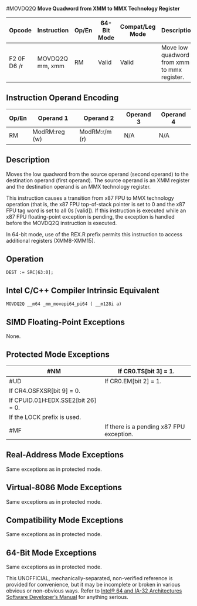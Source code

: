 #MOVDQ2Q
**Move Quadword from XMM to MMX Technology Register**

| Opcode      | Instruction     | Op/En | 64-Bit Mode | Compat/Leg Mode | Description                                 |
| ----------- | --------------- | ----- | ----------- | --------------- | ------------------------------------------- |
| F2 0F D6 /r | MOVDQ2Q mm, xmm | RM    | Valid       | Valid           | Move low quadword from xmm to mmx register. |

## Instruction Operand Encoding

| Op/En | Operand 1     | Operand 2     | Operand 3 | Operand 4 |
| ----- | ------------- | ------------- | --------- | --------- |
| RM    | ModRM:reg (w) | ModRM:r/m (r) | N/A       | N/A       |

## Description

Moves the low quadword from the source operand (second operand) to the destination operand (first operand). The source operand is an XMM register and the destination operand is an MMX technology register.

This instruction causes a transition from x87 FPU to MMX technology operation (that is, the x87 FPU top-of-stack pointer is set to 0 and the x87 FPU tag word is set to all 0s [valid]). If this instruction is executed while an x87 FPU floating-point exception is pending, the exception is handled before the MOVDQ2Q instruction is executed.

In 64-bit mode, use of the REX.R prefix permits this instruction to access additional registers (XMM8-XMM15).

## Operation

```
DEST := SRC[63:0];

```

## Intel C/C++ Compiler Intrinsic Equivalent

```
MOVDQ2Q __m64 _mm_movepi64_pi64 ( __m128i a)

```

## SIMD Floating-Point Exceptions

None.

## Protected Mode Exceptions

| \#​NM                              | If CR0.TS[bit 3] = 1.                    |
| ---------------------------------- | ---------------------------------------- |
| #​​​UD                             | If CR0.EM[bit 2] = 1.                    |
| If CR4.OSFXSR[bit 9] = 0.          |
| If CPUID.01H:EDX.SSE2[bit 26] = 0. |
| If the LOCK prefix is used.        |
| \#​​MF                             | If there is a pending x87 FPU exception. |

## Real-Address Mode Exceptions

Same exceptions as in protected mode.

## Virtual-8086 Mode Exceptions

Same exceptions as in protected mode.

## Compatibility Mode Exceptions

Same exceptions as in protected mode.

## 64-Bit Mode Exceptions

Same exceptions as in protected mode.

This UNOFFICIAL, mechanically-separated, non-verified reference is provided for convenience, but it may be
incomplete or broken in various obvious or non-obvious
ways. Refer to [Intel® 64 and IA-32 Architectures Software Developer’s Manual](https://software.intel.com/en-us/download/intel-64-and-ia-32-architectures-sdm-combined-volumes-1-2a-2b-2c-2d-3a-3b-3c-3d-and-4) for anything serious.
